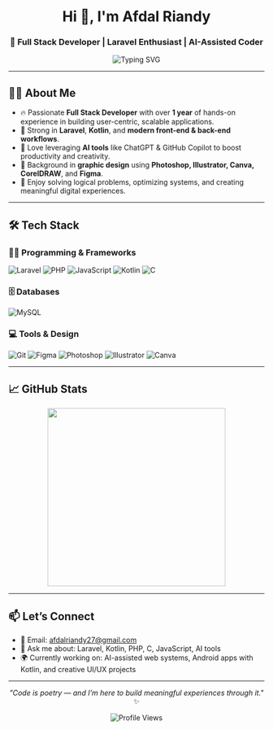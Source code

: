 <h1 align="center">Hi 👋, I'm Afdal Riandy</h1>
<h3 align="center">🚀 Full Stack Developer | Laravel Enthusiast | AI-Assisted Coder</h3>

<p align="center">
  <img src="https://readme-typing-svg.herokuapp.com?font=Fira+Code&size=20&pause=1000&color=36BCF7&center=true&vCenter=true&width=500&lines=Full+Stack+Developer+%7C+Creative+Thinker;Laravel+%7C+Kotlin+%7C+JavaScript;AI-Assisted+Problem+Solver;Let%E2%80%99s+Build+Something+Amazing!+" alt="Typing SVG" />
</p>

---

## 🧑‍💻 About Me

- 🔥 Passionate **Full Stack Developer** with over **1 year** of hands-on experience in building user-centric, scalable applications.
- 🧠 Strong in **Laravel**, **Kotlin**, and **modern front-end & back-end workflows**.
- 🤖 Love leveraging **AI tools** like ChatGPT & GitHub Copilot to boost productivity and creativity.
- 🎨 Background in **graphic design** using **Photoshop, Illustrator, Canva, CorelDRAW**, and **Figma**.
- 🧩 Enjoy solving logical problems, optimizing systems, and creating meaningful digital experiences.

---

## 🛠️ Tech Stack

### 👨‍💻 Programming & Frameworks
![Laravel](https://img.shields.io/badge/Laravel-E34F26?style=flat-square&logo=laravel&logoColor=white)
![PHP](https://img.shields.io/badge/PHP-777BB4?style=flat-square&logo=php&logoColor=white)
![JavaScript](https://img.shields.io/badge/JavaScript-F7DF1E?style=flat-square&logo=javascript&logoColor=black)
![Kotlin](https://img.shields.io/badge/Kotlin-7F52FF?style=flat-square&logo=kotlin&logoColor=white)
![C](https://img.shields.io/badge/C-00599C?style=flat-square&logo=c&logoColor=white)

### 🗄️ Databases
![MySQL](https://img.shields.io/badge/MySQL-4479A1?style=flat-square&logo=mysql&logoColor=white)

### 💻 Tools & Design
![Git](https://img.shields.io/badge/Git-F05032?style=flat-square&logo=git&logoColor=white)
![Figma](https://img.shields.io/badge/Figma-F24E1E?style=flat-square&logo=figma&logoColor=white)
![Photoshop](https://img.shields.io/badge/Photoshop-31A8FF?style=flat-square&logo=adobephotoshop&logoColor=white)
![Illustrator](https://img.shields.io/badge/Illustrator-FF9A00?style=flat-square&logo=adobeillustrator&logoColor=white)
![Canva](https://img.shields.io/badge/Canva-00C4CC?style=flat-square&logo=canva&logoColor=white)

---

## 📈 GitHub Stats

<p align="center">
  <img src="https://github-readme-stats.vercel.app/api/top-langs/?username=AfdalRiandy&layout=compact&theme=tokyonight" width="350" />
</p>

---

## 📫 Let’s Connect

- 📧 Email: [afdalriandy27@gmail.com](mailto:afdalriandy27@gmail.com)  
- 💬 Ask me about: Laravel, Kotlin, PHP, C, JavaScript, AI tools  
- 🌍 Currently working on: AI-assisted web systems, Android apps with Kotlin, and creative UI/UX projects

---

<p align="center">
  <i>"Code is poetry — and I’m here to build meaningful experiences through it."</i><br>✨
</p>

<p align="center">
  <img src="https://komarev.com/ghpvc/?username=AfdalRiandy&label=Profile+views&color=0e75b6&style=flat" alt="Profile Views" />
</p>
